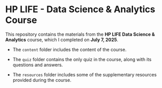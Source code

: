 # HP LIFE - Data Science &amp; Analytics Course

This repository contains the materials from the **HP LIFE Data Science & Analytics** course, which I completed on **July 7, 2025**.

+ The `content` folder includes the content of the course.

+ The `quiz` folder contains the only quiz in the course, along with its questions and answers.

+ The `resources` folder includes some of the supplementary resources provided during the course.
